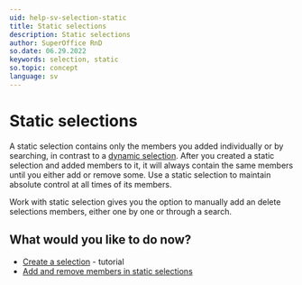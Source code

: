 ```yaml
---
uid: help-sv-selection-static
title: Static selections
description: Static selections
author: SuperOffice RnD
so.date: 06.29.2022
keywords: selection, static
so.topic: concept
language: sv
---
```


# Static selections

A static selection contains only the members you added individually or by searching, in contrast to a [dynamic selection][1]. After you created a static selection and added members to it, it will always contain the same members until you either add or remove some. Use a static selection to maintain absolute control at all times of its members.

Work with static selection gives you the option to manually add an delete selections members, either one by one or through a search.

## What would you like to do now?

* [Create a selection][2] - tutorial
* [Add and remove members in static selections][3]

<!-- Referenced links -->
[1]: dynamic-selections.md
[2]: create/tutorial.yml
[3]: update/add-remove-members-static.md

<!-- Referenced images -->

